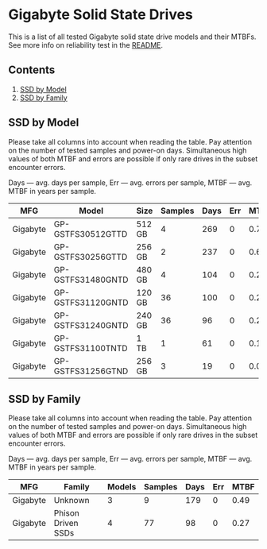 Gigabyte Solid State Drives
===========================

This is a list of all tested Gigabyte solid state drive models and their MTBFs. See
more info on reliability test in the [README](https://github.com/linuxhw/SMART).

Contents
--------

1. [ SSD by Model  ](#ssd-by-model)
2. [ SSD by Family ](#ssd-by-family)

SSD by Model
------------

Please take all columns into account when reading the table. Pay attention on the
number of tested samples and power-on days. Simultaneous high values of both MTBF
and errors are possible if only rare drives in the subset encounter errors.

Days — avg. days per sample,
Err  — avg. errors per sample,
MTBF — avg. MTBF in years per sample.

| MFG       | Model              | Size   | Samples | Days  | Err   | MTBF |
|-----------|--------------------|--------|---------|-------|-------|------|
| Gigabyte  | GP-GSTFS30512GTTD  | 512 GB | 4       | 269   | 0     | 0.74   |
| Gigabyte  | GP-GSTFS30256GTTD  | 256 GB | 2       | 237   | 0     | 0.65   |
| Gigabyte  | GP-GSTFS31480GNTD  | 480 GB | 4       | 104   | 0     | 0.29   |
| Gigabyte  | GP-GSTFS31120GNTD  | 120 GB | 36      | 100   | 0     | 0.28   |
| Gigabyte  | GP-GSTFS31240GNTD  | 240 GB | 36      | 96    | 0     | 0.26   |
| Gigabyte  | GP-GSTFS31100TNTD  | 1 TB   | 1       | 61    | 0     | 0.17   |
| Gigabyte  | GP-GSTFS31256GTND  | 256 GB | 3       | 19    | 0     | 0.05   |

SSD by Family
-------------

Please take all columns into account when reading the table. Pay attention on the
number of tested samples and power-on days. Simultaneous high values of both MTBF
and errors are possible if only rare drives in the subset encounter errors.

Days — avg. days per sample,
Err  — avg. errors per sample,
MTBF — avg. MTBF in years per sample.

| MFG       | Family                 | Models | Samples | Days  | Err   | MTBF |
|-----------|------------------------|--------|---------|-------|-------|------|
| Gigabyte  | Unknown                | 3      | 9       | 179   | 0     | 0.49   |
| Gigabyte  | Phison Driven SSDs     | 4      | 77      | 98    | 0     | 0.27   |
